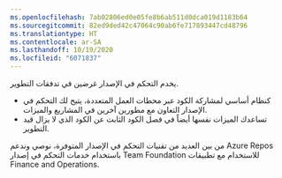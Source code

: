```yaml
---
ms.openlocfilehash: 7ab02806ed0e05fe8b6ab511d0dca019d1183b64
ms.sourcegitcommit: 82ed9ded42c47064c90ab6fe717893447cd48796
ms.translationtype: HT
ms.contentlocale: ar-SA
ms.lasthandoff: 10/19/2020
ms.locfileid: "6071837"
---
```

 

يخدم التحكم في الإصدار غرضين في تدفقات التطوير.

-   كنظام أساسي لمشاركة الكود عبر محطات العمل المتعددة، يتيح لك التحكم في الإصدار التعاون مع مطورين آخرين في المشاريع والميزات.
-   تساعدك الميزات نفسها أيضاً في فصل الكود الثابت عن الكود الذي لا يزال قيد التطوير.

من بين العديد من تقنيات التحكم في الإصدار المتوفرة، نوصي وندعم Azure Repos باستخدام خدمات التحكم في إصدار Team Foundation للاستخدام مع تطبيقات Finance and Operations.
